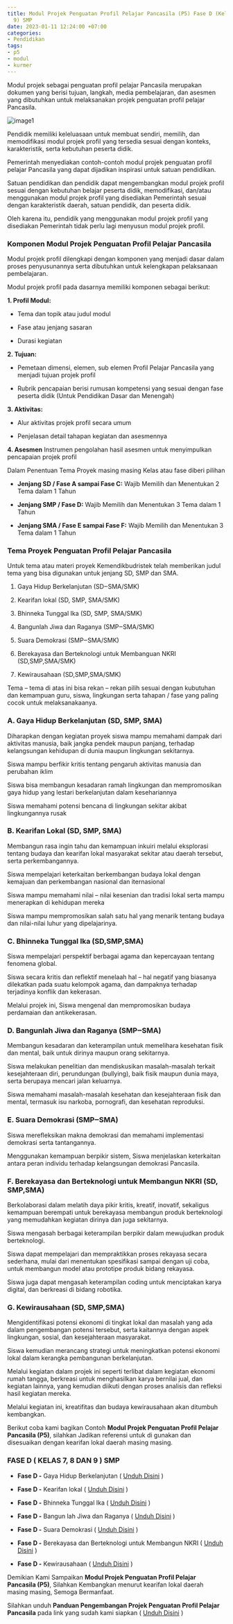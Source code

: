 ```yaml
---
title: Modul Projek Penguatan Profil Pelajar Pancasila (P5) Fase D (Kelas 7, 8 dan
  9) SMP
date: 2023-01-11 12:24:00 +07:00
categories:
- Pendidikan
tags:
- p5
- modul
- kurmer
---
```


Modul projek sebagai penguatan profil pelajar Pancasila merupakan dokumen yang berisi tujuan, langkah, media pembelajaran, dan asesmen yang dibutuhkan untuk melaksanakan projek penguatan profil pelajar Pancasila.

![image1](https://blogger.googleusercontent.com/img/b/R29vZ2xl/AVvXsEhQ2pp4kpcZJ15_u5_DADXOW96iIoNARzNYd0Q6GQP0oH5rbt8_WCBtfUgKX_g8KohIGRpjw5X-rdwgETiE7cJI0LlIFHgnwR4YiX67ExW377hITEQSS1gzrEsEdIO8MguAhNik0V40_qZj4fXVvF6K6Sc8OA8Y_EKIjDEg7m_H3wQ469mtyXVe1-5c2Q/s1300/5.jpg)

Pendidik memiliki keleluasaan untuk membuat sendiri, memilih, dan memodifikasi modul projek profil yang tersedia sesuai dengan konteks, karakteristik, serta kebutuhan peserta didik.

Pemerintah menyediakan contoh-contoh modul projek penguatan profil pelajar Pancasila yang dapat dijadikan inspirasi untuk satuan pendidikan.

Satuan pendidikan dan pendidik dapat mengembangkan modul projek profil sesuai dengan kebutuhan belajar peserta didik, memodifikasi, dan/atau menggunakan modul projek profil yang disediakan Pemerintah sesuai dengan karakteristik daerah, satuan pendidik, dan peserta didik.

Oleh karena itu, pendidik yang menggunakan modul projek profil yang disediakan Pemerintah tidak perlu lagi menyusun modul projek profil.

### Komponen Modul Projek Penguatan Profil Pelajar Pancasila

Modul projek profil dilengkapi dengan komponen yang menjadi dasar dalam proses penyusunannya serta dibutuhkan untuk kelengkapan pelaksanaan pembelajaran.

Modul projek profil pada dasarnya memiliki komponen sebagai berikut:

**1. Profil Modul:**

* Tema dan topik atau judul modul

* Fase atau jenjang sasaran

* Durasi kegiatan

**2. Tujuan:**

* Pemetaan dimensi, elemen, sub elemen Profil Pelajar Pancasila yang menjadi tujuan projek profil

* Rubrik pencapaian berisi rumusan kompetensi yang sesuai dengan fase peserta didik (Untuk Pendidikan Dasar dan Menengah)

**3. Aktivitas:**

* Alur aktivitas projek profil secara umum

* Penjelasan detail tahapan kegiatan dan asesmennya

**4. Asesmen**
Instrumen pengolahan hasil asesmen untuk menyimpulkan pencapaian projek profil

Dalam Penentuan Tema Proyek masing masing Kelas atau fase diberi pilihan

* **Jenjang SD / Fase A sampai Fase C:** Wajib Memilih dan Menentukan 2 Tema dalam 1 Tahun

* **Jenjang SMP / Fase D:** Wajib Memilih dan Menentukan 3 Tema dalam 1 Tahun

* **Jenjang SMA / Fase E sampai Fase F:** Wajib Memilih dan Menentukan 3 Tema dalam 1 Tahun

### Tema Proyek Penguatan Profil Pelajar Pancasila

Untuk tema atau materi proyek Kemendikbudristek telah memberikan judul tema yang bisa digunakan untuk jenjang SD, SMP dan SMA.

1. Gaya Hidup Berkelanjutan (SD‒SMA/SMK)

2. Kearifan lokal (SD, SMP, SMA/SMK)

3. Bhinneka Tunggal Ika (SD, SMP, SMA/SMK)

4. Bangunlah Jiwa dan Raganya (SMP‒SMA/SMK)

5. Suara Demokrasi (SMP‒SMA/SMK)

6. Berekayasa dan Berteknologi untuk Membanguan NKRI (SD,SMP,SMA/SMK)

7. Kewirausahaan (SD,SMP,SMA/SMK)

Tema – tema di atas ini bisa rekan – rekan pilih sesuai dengan kubutuhan dan kemampuan guru, siswa, lingkungan serta tahapan / fase yang paling cocok untuk melaksanakaanya.

### A. Gaya Hidup Berkelanjutan (SD, SMP, SMA)

Diharapkan dengan kegiatan proyek siswa mampu memahami dampak dari aktivitas manusia, baik jangka pendek maupun panjang, terhadap kelangsungan kehidupan di dunia maupun lingkungan sekitarnya.

Siswa mampu berfikir kritis tentang pengaruh aktivitas manusia dan perubahan iklim

Siswa bisa membangun kesadaran ramah lingkungan dan mempromosikan gaya hidup yang lestari berkelanjutan dalam kesehariannya

Siswa memahami potensi bencana di lingkungan sekitar akibat lingkungannya rusak

### B. Kearifan Lokal (SD, SMP, SMA)

Membangun rasa ingin tahu dan kemampuan inkuiri melalui eksplorasi tentang budaya dan kearifan lokal masyarakat sekitar atau daerah tersebut, serta perkembangannya.

Siswa mempelajari keterkaitan berkembangan budaya lokal dengan kemajuan dan perkembangan nasional dan iternasional

Siswa mampu memahami nilai – nilai kesenian dan tradisi lokal serta mampu menerapkan di kehidupan mereka

Siswa mampu mempromosikan salah satu hal yang menarik tentang budaya dan nilai-nilai luhur yang dipelajarinya.

### C. Bhinneka Tunggal Ika (SD,SMP,SMA)

Siswa mempelajari perspektif berbagai agama dan kepercayaan tentang fenomena global.

Siswa secara kritis dan reflektif menelaah hal – hal negatif yang biasanya dilekatkan pada suatu kelompok agama, dan dampaknya terhadap terjadinya konflik dan kekerasan.

Melalui projek ini, Siswa mengenal dan mempromosikan budaya perdamaian dan antikekerasan.

### D. Bangunlah Jiwa dan Raganya (SMP‒SMA)

Membangun kesadaran dan keterampilan untuk memelihara kesehatan fisik dan mental, baik untuk dirinya maupun orang sekitarnya.

Siswa melakukan penelitian dan mendiskusikan masalah-masalah terkait kesejahteraan diri, perundungan (bullying), baik fisik maupun dunia maya, serta berupaya mencari jalan keluarnya.

Siswa memahami masalah-masalah kesehatan dan kesejahteraan fisik dan mental, termasuk isu narkoba, pornografi, dan kesehatan reproduksi.

### E. Suara Demokrasi (SMP‒SMA)

Siswa merefleksikan makna demokrasi dan memahami implementasi demokrasi serta tantangannya.

Menggunakan kemampuan berpikir sistem, Siswa menjelaskan keterkaitan antara peran individu terhadap kelangsungan demokrasi Pancasila.

### F. Berekayasa dan Berteknologi untuk Membangun NKRI (SD, SMP,SMA)

Berkolaborasi dalam melatih daya pikir kritis, kreatif, inovatif, sekaligus kemampuan berempati untuk berekayasa membangun produk berteknologi yang memudahkan kegiatan dirinya dan juga sekitarnya.

Siswa mengasah berbagai keterampilan berpikir dalam mewujudkan produk berteknologi.

Siswa dapat mempelajari dan mempraktikkan proses rekayasa secara sederhana, mulai dari menentukan spesifikasi sampai dengan uji coba, untuk membangun model atau prototipe produk bidang rekayasa.

Siswa juga dapat mengasah keterampilan coding untuk menciptakan karya digital, dan berkreasi di bidang robotika.

### G. Kewirausahaan (SD, SMP,SMA)

Mengidentifikasi potensi ekonomi di tingkat lokal dan masalah yang ada dalam pengembangan potensi tersebut, serta kaitannya dengan aspek lingkungan, sosial, dan kesejahteraan masyarakat.

Siswa kemudian merancang strategi untuk meningkatkan potensi ekonomi lokal dalam kerangka pembangunan berkelanjutan.

Melalui kegiatan dalam projek ini seperti terlibat dalam kegiatan ekonomi rumah tangga, berkreasi untuk menghasilkan karya bernilai jual, dan kegiatan lainnya, yang kemudian diikuti dengan proses analisis dan refleksi hasil kegiatan mereka.

Melalui kegiatan ini, kreatifitas dan budaya kewirausahaan akan ditumbuh kembangkan.

Berikut coba kami bagikan Contoh **Modul Projek Penguatan Profil Pelajar Pancasila (P5)**, silahkan Jadikan referensi untuk di gunakan dan disesuaikan dengan kearifan lokal daerah masing masing.

### FASE D ( KELAS 7, 8 DAN 9 ) SMP

* **Fase D -** Gaya Hidup Berkelanjutan ( [Unduh Disini](https://s.id/fase-d-ghb) )

* **Fase D -** Kearifan lokal ( [Unduh Disini](https://s.id/fase-d-kl) )

* **Fase D -** Bhinneka Tunggal Ika ( [Unduh Disini](https://s.id/fase-d-bti) )

* **Fase D -** Bangun lah Jiwa dan Raganya ( [Unduh Disini](https://s.id/fase-d-jiwaraga) )

* **Fase D -** Suara Demokrasi ( [Unduh Disini](https://s.id/fase-d-demokrasi) )

* **Fase D -** Berekayasa dan Berteknologi untuk Membangun NKRI ( [Unduh Disini](https://s.id/fase-d-rekayasa) )

* **Fase D -** Kewirausahaan ( [Unduh Disini](https://s.id/fase-d-wirausaha) )

Demikian Kami Sampaikan **Modul Projek Penguatan Profil Pelajar Pancasila (P5)**, Silahkan Kembangkan menurut kearifan lokal daerah masing masing, Semoga Bermanfaat.

Silahkan unduh **Panduan Pengembangan Projek Penguatan Profil Pelajar Pancasila** pada link yang sudah kami siapkan ( [Unduh Disini](https://s.id/PanduanPengembanganP5) )